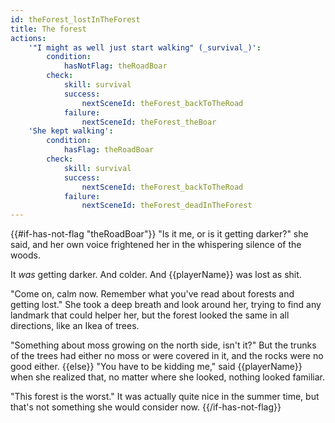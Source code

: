 ```yaml
---
id: theForest_lostInTheForest
title: The forest
actions:
    '"I might as well just start walking" (_survival_)':
        condition:
            hasNotFlag: theRoadBoar
        check:
            skill: survival
            success:
                nextSceneId: theForest_backToTheRoad
            failure:
                nextSceneId: theForest_theBoar
    'She kept walking':
        condition:
            hasFlag: theRoadBoar
        check:
            skill: survival
            success:
                nextSceneId: theForest_backToTheRoad
            failure:
                nextSceneId: theForest_deadInTheForest
---
```


{{#if-has-not-flag "theRoadBoar"}}
"Is it me, or is it getting darker?" she said, and her own voice frightened her in the whispering silence of the woods.

It _was_ getting darker. And colder. And {{playerName}} was lost as shit.

"Come on, calm now. Remember what you've read about forests and getting lost." She took a deep breath and look around her, trying to find any landmark that could helper her, but the forest looked the same in all directions, like an Ikea of trees.

"Something about moss growing on the north side, isn't it?" But the trunks of the trees had either no moss or were covered in it, and the rocks were no good either.
{{else}}
"You have to be kidding me," said {{playerName}} when she realized that, no matter where she looked, nothing looked familiar.

"This forest is the worst." It was actually quite nice in the summer time, but that's not something she would consider now.
{{/if-has-not-flag}}
